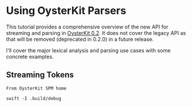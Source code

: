 # Using OysterKit Parsers

This tutorial provides a comprehensive overview of the new API for streaming and parsing in [OysterKit 0.2](https://github.com/SwiftStudies/OysterKit/releases/tag/0.2.0). It does not cover the legacy API as that will be removed (deprecated in 0.2.0) in a future release. 

I'll cover the major lexical analysis and parsing use cases with some concrete examples. 

## Streaming Tokens

	From OysterKit SPM home
	
	swift -I .build/debug
	

